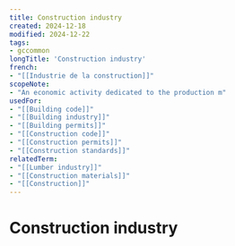 ```yaml
---
title: Construction industry
created: 2024-12-18
modified: 2024-12-22
tags:
- gccommon
longTitle: 'Construction industry'
french:
- "[[Industrie de la construction]]"
scopeNote:
- "An economic activity dedicated to the production m"
usedFor:
- "[[Building code]]"
- "[[Building industry]]"
- "[[Building permits]]"
- "[[Construction code]]"
- "[[Construction permits]]"
- "[[Construction standards]]"
relatedTerm:
- "[[Lumber industry]]"
- "[[Construction materials]]"
- "[[Construction]]"
---
```

# Construction industry
